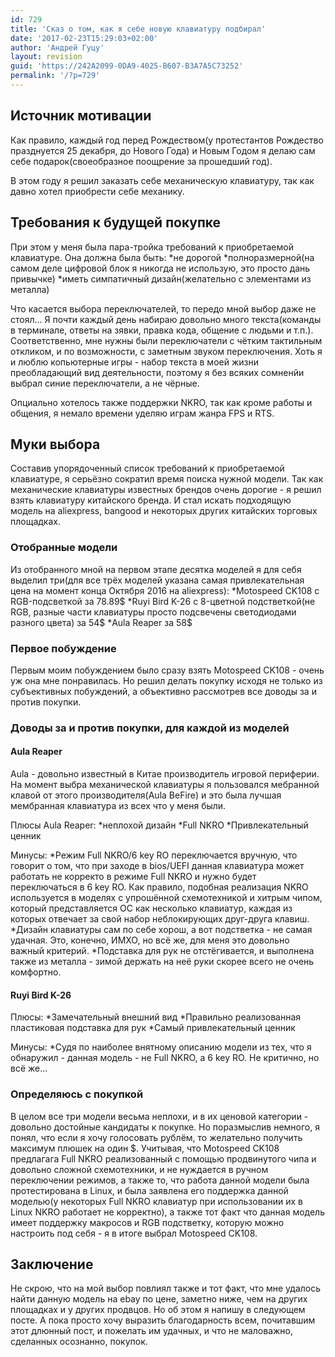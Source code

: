 ```yaml
---
id: 729
title: 'Сказ о том, как я себе новую клавиатуру подбирал'
date: '2017-02-23T15:29:03+02:00'
author: 'Андрей Гуцу'
layout: revision
guid: 'https://242A2099-0DA9-4025-B607-B3A7A5C73252'
permalink: '/?p=729'
---
```


## Источник мотивации
Как правило, каждый год перед Рождеством(у протестантов Рождество празднуется 25 декабря, до Нового Года) и Новым Годом я делаю сам себе подарок(своеобразное поощрение за прошедший год).

В этом году я решил заказать себе механическую клавиатуру, так как давно хотел приобрести себе механику.

## Требования к будущей покупке
При этом у меня была пара-тройка требований к приобретаемой клавиатуре. Она должна была быть:
*не дорогой
*полноразмерной(на самом деле цифровой блок я никогда не использую, это просто дань привычке)
*иметь симпатичный дизайн(желательно с элементами из металла)

Что касается выбора переключателей, то передо мной выбор даже не стоял... Я почти каждый день набираю довольно много текста(команды в терминале, ответы на зявки, правка кода, общение с людьми и т.п.). Соответственно, мне нужны были переключатели с чётким тактильным откликом, и по возможности, с заметным звуком переключения. Хоть я и люблю копьютерные игры - набор текста в моей жизни преобладающий вид деятельности, поэтому я без всяких сомненйи выбрал синие переключатели, а не чёрные.

Опциально хотелось также поддержки NKRO, так как кроме работы и общения, я немало времени уделяю играм жанра FPS и RTS.

## Муки выбора
Составив упорядоченный список требований к приобретаемой клавиатуре, я серьёзно сократил время поиска нужной модели. Так как механические клавиатуры известных брендов очень дорогие - я решил взять клавиатуру китайского бренда. И стал искать подходящую модель на aliexpress, bangood и некоторых других китайских торговых площадках.

### Отобранные модели
Из отобранного мной на первом этапе десятка моделей я для себя выделил три(для все трёх моделей указана самая привлекательная цена на момент конца Октября 2016 на aliexpress):
*Motospeed CK108 c RGB-подсветкой за 78.89$
*Ruyi Bird K-26 c 8-цветной подстветкой(не RGB, разные части клавиатуры просто подсвечены светодиодами разного цвета) за 54$
*Aula Reaper за 58$

### Первое побуждение
Первым моим побуждением было сразу взять Motospeed CK108 - очень уж она мне понравилась. Но решил делать покупку исходя не только из субъективных побуждений, а объективно рассмотрев все доводы за и против покупки.

### Доводы за и против покупки, для каждой из моделей

#### Aula Reaper
Aula - довольно известный в Китае производитель игровой периферии. На момент выбра механической клавиатуры я пользовался мебранной клавой от этого производителя(Aula BeFire) и это была лучшая мембранная клавиатура из всех что у меня были.

Плюсы Aula Reaper:
*неплохой дизайн
*Full NKRO
*Привлекательный ценник

Минусы:
*Режим Full NKRO/6 key RO переключается вручную, что говорит о том, что при заходе в bios/UEFI данная клавиатура может работать не корректо в режиме Full NKRO и нужно будет переключаться в 6 key RO. Как правило, подобная реализация NKRO используется в моделях с упрошённой схемотехникой и хитрым чипом, который представляется ОС как несколько клавиатур, каждая из которых отвечает за свой набор неблокирующих друг-друга клавиш.
*Дизайн клавиатуры сам по себе хорош, а вот подстветка - не самая удачная. Это, конечно, ИМХО, но всё же, для меня это довольно важный критерий.
*Подставка для рук не отстёгивается, и выполнена также из металла - зимой держать на неё руки скорее всего не очень комфортно.

#### Ruyi Bird K-26
Плюсы:
*Замечательный внешний вид
*Правильно реализованная пластиковая подставка для рук
*Самый привлекательный ценник

Минусы:
*Судя по наиболее внятному описанию модели из тех, что я обнаружил - данная модель - не Full NKRO, а 6 key RO. Не критично, но всё же...

### Определяюсь с покупкой
В целом все три модели весьма неплохи, и в их ценовой категории - довольно достойные кандидаты к покупке. Но поразмыслив немного, я понял, что если я хочу голосовать рублём, то желательно получить максимум плюшек на один $. Учитывая, что Motospeed CK108 предлагага Full NKRO реализованный с помощью продвинутого чипа и довольно сложной схемотехники, и не нуждается в ручном переключении режимов, а также то, что работа данной модели была протестирована в Linux, и была заявлена его поддержка данной моделью(у некоторых Full NKRO клавиатур при использовании их в Linux NKRO работает не корректно), а также тот факт что данная модель имеет поддержку макросов и RGB подстветку, которую можно настроить под себя - я в итоге выбрал Motospeed CK108.

## Заключение
Не скрою, что на мой выбор повлиял также и тот факт, что мне удалось найти данную модель на ebay по цене, заметно ниже, чем на других площадках и у других продвцов. Но об этом я напишу в следующем посте. А пока просто хочу выразить благодарность всем, почитавшим этот длюнный пост, и пожелать им удачных, и что не маловажно, сделанных осознанно, покупок.